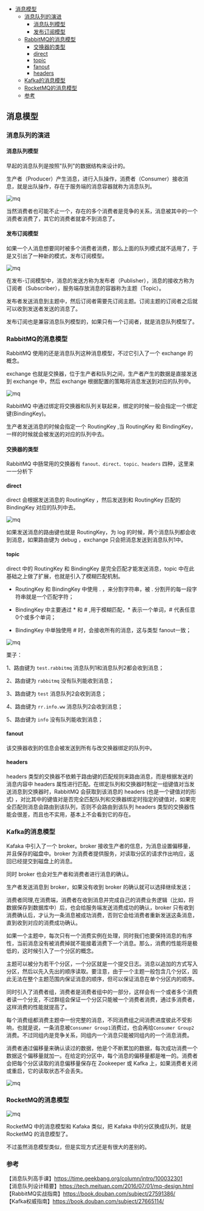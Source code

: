 <!-- START doctoc generated TOC please keep comment here to allow auto update -->
<!-- DON'T EDIT THIS SECTION, INSTEAD RE-RUN doctoc TO UPDATE -->

- [消息模型](#%E6%B6%88%E6%81%AF%E6%A8%A1%E5%9E%8B)
  - [消息队列的演进](#%E6%B6%88%E6%81%AF%E9%98%9F%E5%88%97%E7%9A%84%E6%BC%94%E8%BF%9B)
    - [消息队列模型](#%E6%B6%88%E6%81%AF%E9%98%9F%E5%88%97%E6%A8%A1%E5%9E%8B)
    - [发布订阅模型](#%E5%8F%91%E5%B8%83%E8%AE%A2%E9%98%85%E6%A8%A1%E5%9E%8B)
  - [RabbitMQ的消息模型](#rabbitmq%E7%9A%84%E6%B6%88%E6%81%AF%E6%A8%A1%E5%9E%8B)
    - [交换器的类型](#%E4%BA%A4%E6%8D%A2%E5%99%A8%E7%9A%84%E7%B1%BB%E5%9E%8B)
    - [direct](#direct)
    - [topic](#topic)
    - [fanout](#fanout)
    - [headers](#headers)
  - [Kafka的消息模型](#kafka%E7%9A%84%E6%B6%88%E6%81%AF%E6%A8%A1%E5%9E%8B)
  - [RocketMQ的消息模型](#rocketmq%E7%9A%84%E6%B6%88%E6%81%AF%E6%A8%A1%E5%9E%8B)
  - [参考](#%E5%8F%82%E8%80%83)

<!-- END doctoc generated TOC please keep comment here to allow auto update -->

## 消息模型

### 消息队列的演进

#### 消息队列模型

早起的消息队列是按照"队列"的数据结构来设计的。   

生产者（Producer）产生消息，进行入队操作，消费者（Consumer）接收消息，就是出队操作，存在于服务端的消息容器就称为消息队列。   

<img src="/img/mq-queue.png"  alt="mq" align="center" />

当然消费者也可能不止一个，存在的多个消费者是竞争的关系，消息被其中的一个消费者消费了，其它的消费者就拿不到消息了。    

#### 发布订阅模型

如果一个人消息想要同时被多个消费者消费，那么上面的队列模式就不适用了，于是又引出了一种新的模式，发布订阅模型。   

<img src="/img/mq-pubsub.png"  alt="mq" align="center" />

在发布-订阅模型中，消息的发送方称为发布者（Publisher），消息的接收方称为订阅者（Subscriber），服务端存放消息的容器称为主题（Topic）。  

发布者发送消息到主题中，然后订阅者需要先订阅主题。订阅主题的订阅者之后就可以收到发送者发送的消息了。    

发布订阅也是兼容消息队列模型的，如果只有一个订阅者，就是消息队列模型了。    

### RabbitMQ的消息模型

RabbitMQ 使用的还是消息队列这种消息模型，不过它引入了一个 exchange 的概念。  
 
exchange 也就是交换器，位于生产者和队列之间，生产者产生的数据是直接发送到 exchange 中，然后 exchange 根据配置的策略将消息发送到对应的队列中。   

<img src="/img/mq-rabbitmq-exchange.png"  alt="mq" align="center" />

RabbitMQ 中通过绑定将交换器和队列关联起来，绑定的时候一般会指定一个绑定键(BindingKey)。   

生产者发送消息的时候会指定一个 RoutingKey ,当 RoutingKey 和 BindingKey，一样的时候就会被发送的对应的队列中去。    

#### 交换器的类型

RabbitMQ 中肠常用的交换器有 `fanout、direct、topic、headers` 四种，这里来一一分析下   

#### direct

direct 会根据发送消息的 RoutingKey ，然后发送到和 RoutingKey 匹配的 BindingKey 对应的队列中去。    

<img src="/img/mq-direct.png"  alt="mq" align="center" />

如果发送消息的路由键也就是 RoutingKey，为 log 的时候，两个消息队列都会收到消息，如果路由键为 debug ，exchange 只会把消息发送到消息队列1中。   

#### topic

direct 中的 RoutingKey 和 BindingKey 是完全匹配才能发送消息，topic 中在此基础之上做了扩展，也就是引入了模糊匹配机制。   

- RoutingKey 和 BindingKey 中使用 . ，来分割字符串，被 . 分割开的每一段字符串就是一个匹配字符；  

- BindingKey 中主要通过 * 和 # ,用于模糊匹配，* 表示一个单词，# 代表任意0个或多个单词；   

- BindingKey 中单独使用 # 时，会接收所有的消息，这与类型 fanout一致；    

<img src="/img/mq-topic.png"  alt="mq" align="center" />

栗子：  

1、路由键为 `test.rabbitmq` 消息队列1和消息队列2都会收到消息；  

2、路由键为 `rabbitmq` 没有队列能收到消息；    

3、路由键为 `test` 消息队列2会收到消息；  

4、路由键为 `rr.info.ww` 消息队列2会收到消息；    

5、路由键为 `info` 没有队列能收到消息；    

#### fanout

该交换器收到的信息会被发送到所有与改交换器绑定的队列中。   

#### headers

headers 类型的交换器不依赖于路由键的匹配规则来路由消息，而是根据发送的消息内容中 headers 属性进行匹配。在绑定队列和交换器时制定一组键值对当发送消息到交换器时，RabbitMQ 会获取到该消息的 headers (也是一个键值对的形式) ，对比其中的键值对是否完全匹配队列和交换器绑定时指定的键值对，如果完全匹配则消息会路由到该队列，否则不会路由到该队列 headers 类型的交换器性能会很差，而且也不实用，基本上不会看到它的存在。  

### Kafka的消息模型

Kafaka 中引入了一个 broker。broker 接收生产者的信息，为消息设置偏移量，并且保存的磁盘中。broker 为消费者提供服务，对读取分区的请求作出响应，返回已经提交到磁盘上的消息。   

同时 broker 也会对生产者和消费者进行消息的确认。  

生产者发送消息到 broker，如果没有收到 broker 的确认就可以选择继续发送；   

消费者同理,在消费端，消费者在收到消息并完成自己的消费业务逻辑（比如，将数据保存到数据库中）后，也会给服务端发送消费成功的确认，broker 只有收到消费确认后，才认为一条消息被成功消费，否则它会给消费者重新发送这条消息，直到收到对应的消费成功确认。   

如果一个主题中，每次只有一个消费实例在处理，同时我们也要保持消息的有序性，当前消息没有被消费掉就不能接着消费下一个消息。那么，消费的性能将是极低的，这时候引入了一个分区的概念。   

主题可以被分为若干个分区，一个分区就是一个提交日志。消息以追加的方式写入分区，然后以先入先出的顺序读取。要注意，由于一个主题一般包含几个分区，因此无法在整个主题范围内保证消息的顺序，但可以保证消息在单个分区内的顺序。  

同时引入了消费者组，消费者是消费者组中的一部分，这样会有一个或者多个消费者读一个分支，不过群组会保证一个分区只能被一个消费者消费，通过多消费者，这样消费的性能就提高了。   

每个消费组都消费主题中一份完整的消息，不同消费组之间消费进度彼此不受影响，也就是说，一条消息被`Consumer Group1`消费过，也会再给`Consumer Group2`消费。不过同组内是竞争关系，同组内一个消息只能被同组内的一个消息消费。   

消费者通过偏移量来确认读过的数据，他是个不断累加的数据，每次成功消费一个数据这个偏移量就加一。在给定的分区中，每个消息的偏移量都是唯一的。消费者会把每个分区读取的消息偏移量保存在 Zookeeper 或 Kafka 上，如果消费者关闭或重启，它的读取状态不会丢失。   

<img src="/img/mq-kafka-pubsub.png"  alt="mq" align="center" />

### RocketMQ的消息模型

<img src="/img/mq-rocketmq-pubsub.png"  alt="mq" align="center" />

RocketMQ 中的消息模型和 Kafaka 类似，把 Kafaka 中的分区换成队列，就是 RocketMQ 的消息模型了。   

不过虽然消息模型类似，但是实现方式还是有很大的差别的。   

### 参考

【消息队列高手课】https://time.geekbang.org/column/intro/100032301     
【消息队列设计精要】https://tech.meituan.com/2016/07/01/mq-design.html    
【RabbitMQ实战指南】https://book.douban.com/subject/27591386/   
【Kafka权威指南】https://book.douban.com/subject/27665114/     




